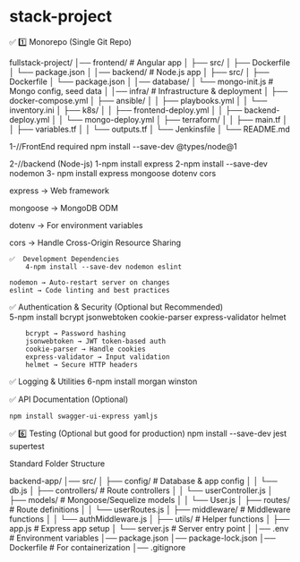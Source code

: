# stack-project

✅ 1️⃣ Monorepo (Single Git Repo)

fullstack-project/
│── frontend/                # Angular app
│   ├── src/
│   ├── Dockerfile
│   └── package.json
│
│── backend/                 # Node.js app
│   ├── src/
│   ├── Dockerfile
│   └── package.json
│
│── database/
│   └── mongo-init.js        # Mongo config, seed data
│
│── infra/                   # Infrastructure & deployment
│   ├── docker-compose.yml
│   ├── ansible/
│   │   ├── playbooks.yml
│   │   └── inventory.ini
│   ├── k8s/
│   │   ├── frontend-deploy.yml
│   │   ├── backend-deploy.yml
│   │   └── mongo-deploy.yml
│   ├── terraform/
│   │   ├── main.tf
│   │   ├── variables.tf
│   │   └── outputs.tf
│   └── Jenkinsfile
│
└── README.md


1-//FrontEnd required 
    npm install --save-dev @types/node@1



2-//backend (Node-js)
    1-npm install express
    2-npm install --save-dev nodemon
    3-  npm install express mongoose dotenv cors

 express → Web framework

mongoose → MongoDB ODM

dotenv → For environment variables

cors → Handle Cross-Origin Resource Sharing

    ✅  Development Dependencies
        4-npm install --save-dev nodemon eslint

    nodemon → Auto-restart server on changes
    eslint → Code linting and best practices
✅  Authentication & Security (Optional but Recommended)\
         5-npm install bcrypt jsonwebtoken cookie-parser express-validator helmet

        bcrypt → Password hashing
        jsonwebtoken → JWT token-based auth
        cookie-parser → Handle cookies
        express-validator → Input validation
        helmet → Secure HTTP headers

✅  Logging & Utilities
        6-npm install morgan winston

✅  API Documentation (Optional)

    npm install swagger-ui-express yamljs

✅ 6️⃣ Testing (Optional but good for production)
    npm install --save-dev jest supertest


 Standard Folder Structure

 backend-app/
│── src/
│   ├── config/            # Database & app config
│   │   └── db.js
│   ├── controllers/       # Route controllers
│   │   └── userController.js
│   ├── models/            # Mongoose/Sequelize models
│   │   └── User.js
│   ├── routes/            # Route definitions
│   │   └── userRoutes.js
│   ├── middleware/        # Middleware functions
│   │   └── authMiddleware.js
│   ├── utils/             # Helper functions
│   ├── app.js             # Express app setup
│   └── server.js          # Server entry point
│
│── .env                   # Environment variables
│── package.json
│── package-lock.json
│── Dockerfile             # For containerization
│── .gitignore
